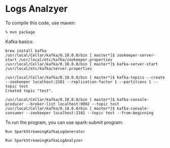 # Logs Analzyer

To compile this code, use maven:
```
% mvn package
```

Kafka basics:
```
brew install kafka
/usr/local/Cellar/kafka/0.10.0.0/bin [ master*]$ zookeeper-server-start /usr/local/etc/kafka/zookeeper.properties
/usr/local/Cellar/kafka/0.10.0.0/bin [ master*]$ kafka-server-start /usr/local/etc/kafka/server.properties

/usr/local/Cellar/kafka/0.10.0.0/bin [ master*]$ kafka-topics --create --zookeeper localhost:2181 --replication-factor 1 --partitions 1 --topic test
Created topic "test".

/usr/local/Cellar/kafka/0.10.0.0/bin [ master*]$ kafka-console-producer --broker-list localhost:9092 --topic test
/usr/local/Cellar/kafka/0.10.0.0/bin [ master*]$ kafka-console-consumer --zookeeper localhost:2181 --topic test --from-beginning
```

To run the program, you can use spark-submit program:
```
Run SparkStreamingKafkaLogGenerator

Run SparkStreamingKafkaLogAnalyzer

```